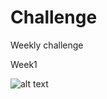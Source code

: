 # Challenge
Weekly challenge

Week1

![alt text](https://github.com/[username]/[reponame]/blob/[branch]/image.jpg?raw=true)

